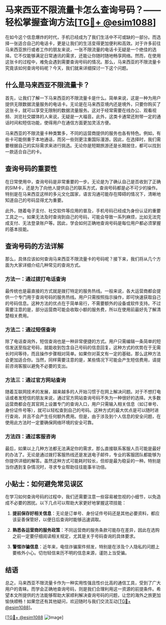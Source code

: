 # 马来西亚不限流量卡怎么查询号码？——轻松掌握查询方法[[TG💪+ @esim1088](https://t.me/s/esim1088)]

在如今这个信息爆炸的时代，手机已经成为了我们生活中不可或缺的一部分。而选择一张适合自己的电话卡，更是让我们的生活变得更加便利和高效。对于许多前往马来西亚旅行或者工作的朋友来说，一张不限流量的电话卡无疑是一个绝佳的选择。它不仅能够满足日常通讯的需求，还能让你随时随地畅享网络。然而，在使用这张卡的过程中，难免会遇到需要查询号码的情况。那么，马来西亚的不限流量卡究竟该如何查询号码呢？今天，我们就来详细探讨一下这个问题。

## 什么是马来西亚不限流量卡？

首先，让我们了解一下马来西亚的不限流量卡是什么。简单来说，这是一种为用户提供无限数据流量服务的电话卡。无论是在马来西亚境内还是境外，只要你购买了这张卡，就可以享受无限制的数据流量服务。这对于经常需要在线办公、观看视频、浏览社交媒体的人来说，无疑是一大福音。此外，这类卡通常还附带一定的通话时间和短信功能，使得用户在通信方面更加灵活方便。

马来西亚的不限流量卡种类繁多，不同的运营商提供的服务也各有特色。例如，有些卡可能侧重于本地通话，而另一些则更注重国际漫游。因此，在选择时，我们需要根据自己的实际需求来进行挑选。无论你是短期旅游还是长期居住，都可以找到一款适合自己的卡。

## 查询号码的重要性

在日常使用中，查询号码是非常重要的一步。无论是为了确认自己是否收到了正确的SIM卡，还是为了向他人提供自己的联系方式，查询号码都是必不可少的操作。特别是在马来西亚这样的多元文化国家，语言沟通可能存在障碍的情况下，清晰地知道自己的号码显得尤为重要。

此外，随着电子支付、社交软件等应用的普及，手机号码已经成为身份认证的重要工具之一。如果无法及时查询到自己的号码，可能会导致一系列麻烦，比如无法完成支付、无法登录账户等。因此，学会如何正确地查询号码是每位用户都必须掌握的基本技能。

## 查询号码的方法详解

那么，具体应该如何查询马来西亚不限流量卡的号码呢？接下来，我们将从几个方面为大家详细介绍几种常见的查询方式。

### 方法一：通过拨打电话查询

最传统也是最直接的方式就是拨打特定的服务热线。一般来说，各大运营商都会提供一个专门用于查询号码的服务热线。用户只需按照指示操作，即可快速获取自己的号码信息。这种方法的优点在于简单易行，不需要额外的设备或软件支持。不过需要注意的是，部分运营商可能会收取小额的服务费，所以在使用前最好先了解清楚相关费用。

### 方法二：通过短信查询

除了电话查询外，短信查询也是一种非常便捷的方式。用户只需编辑一条简单的短信发送至指定号码，就能收到包含自己号码的信息回复。这种方式的优势在于无需长时间等待，而且操作步骤相对简单。如果你对英文有一定的基础，那么这种方法会更加适合你。当然，同样需要注意的是，某些情况下可能会产生短信费用，请提前咨询客服以避免不必要的支出。

### 方法三：通过官方网站查询

随着互联网技术的发展，越来越多的人开始习惯于在网上解决问题。对于不想打电话或者发短信的朋友来说，通过官方网站查询号码不失为一种很好的选择。大多数运营商都会在其官网上设置专门的查询入口，用户只需输入相关信息（如订单号、身份证件号等），就可以轻松查到自己的号码。这种方式的最大优点是可以随时进行查询，并且不会产生任何额外费用。但是，由于涉及到个人信息的安全问题，在使用此方法时一定要确保网络环境的安全可靠。

### 方法四：通过客服咨询

最后，如果以上几种方法都无法满足你的需求，那么直接联系客服人员可能是最好的办法了。无论是通过拨打客服热线还是发送电子邮件，专业的客服团队都能够为你提供详细的解答。虽然这种方式可能耗时较长，但却是最为稳妥的一种。特别是当你遇到复杂情况时，寻求专业帮助往往能事半功倍。

## 小贴士：如何避免常见误区

在学习如何查询号码的过程中，我们还需要注意一些容易被忽视的小细节，以免造成不必要的困扰。以下几点可以帮助大家更好地掌握这项技能：

1. **提前保存好相关信息**：无论是订单号、身份证件号码还是其他必要资料，都应该妥善保管好，以便日后查询时能够迅速调取。
   
2. **熟悉各运营商的服务政策**：不同运营商的服务条款可能存在差异，因此在选购之前一定要仔细阅读相关规定，尤其是关于号码查询的具体要求。

3. **警惕诈骗信息**：近年来，电信诈骗案件频发，特别是在涉及个人隐私的问题上要格外小心。切勿轻信来历不明的信息来源，谨防上当受骗。

## 结语

总之，马来西亚不限流量卡作为一种实用性强且性价比高的通信工具，受到了广大用户的青睐。而学会正确地查询号码，则是我们合理利用这一资源的前提条件。希望本文所提供的方法能够帮助大家顺利解决查询号码的问题，让您的海外之旅更加愉快顺畅！如果您还有其他疑问，欢迎随时与我们交流互动[[TG💪+ @esim1088](https://t.me/s/esim1088)]。

[[TG💪+ @esim1088](https://t.me/s/esim1088) ![Image](https://i.postimg.cc/4NQfJmqS/Snipaste-2025-05-13-00-14-12.png)]
